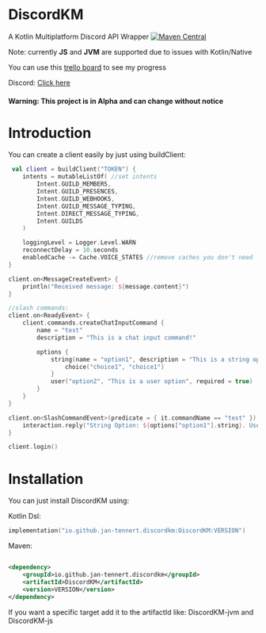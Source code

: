 # DiscordKM

A Kotlin Multiplatform Discord API 
Wrapper [![Maven Central](https://img.shields.io/maven-central/v/io.github.jan-tennert.discordkm/DiscordKM)](https://search.maven.org/artifact/io.github.jan-tennert.discordkm/DiscordKM)

Note: currently **JS** and **JVM** are supported due to issues with Kotlin/Native

You can use this [trello board](https://trello.com/b/EQqz7hAY/discordkm) to see my progress

Discord: [Click here](https://discord.gg/mxRqJa4pHe)

#### Warning: This project is in Alpha and can change without notice

# Introduction

You can create a client easily by just using buildClient:

```kotlin
 val client = buildClient("TOKEN") {
    intents = mutableListOf( //set intents
        Intent.GUILD_MEMBERS,
        Intent.GUILD_PRESENCES,
        Intent.GUILD_WEBHOOKS,
        Intent.GUILD_MESSAGE_TYPING,
        Intent.DIRECT_MESSAGE_TYPING,
        Intent.GUILDS
    )

    loggingLevel = Logger.Level.WARN
    reconnectDelay = 10.seconds
    enabledCache -= Cache.VOICE_STATES //remove caches you don't need
}

client.on<MessageCreateEvent> {
    println("Received message: ${message.content}")
}

//slash commands:
client.on<ReadyEvent> {
    client.commands.createChatInputCommand {
        name = "test"
        description = "This is a chat input command!"

        options {
            string(name = "option1", description = "This is a string option", required = true) {
                choice("choice1", "choice1")
            }
            user("option2", "This is a user option", required = true)
        }
    }
}

client.on<SlashCommandEvent>(predicate = { it.commandName == "test" }) {
    interaction.reply("String Option: ${options["option1"].string}. User Name: ${options["option2"].user.name}")
}

client.login()
```

# Installation

You can just install DiscordKM using:

Kotlin Dsl:

```kotlin
implementation("io.github.jan-tennert.discordkm:DiscordKM:VERSION")
```

Maven:

```xml

<dependency>
    <groupId>io.github.jan-tennert.discordkm</groupId>
    <artifactId>DiscordKM</artifactId>
    <version>VERSION</version>
</dependency>
```

If you want a specific target add it to the artifactId like: DiscordKM-jvm and DiscordKM-js
